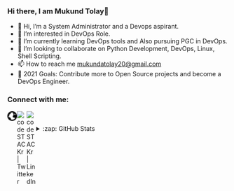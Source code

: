 
### Hi there, I am Mukund Tolay👋

- 👋 Hi, I’m a System Administrator and a Devops aspirant.
- 👀 I’m interested in DevOps Role.
- 🌱 I’m currently learning DevOps tools and Also pursuing PGC in DevOps.
- 💞️ I’m looking to collaborate on Python Development, DevOps, Linux, Shell Scripting.
- 📫 How to reach me mukundatolay20@gmail.com
- 🥅 2021 Goals: Contribute more to Open Source projects and become a DevOps Engineer.


### Connect with me:

[<img align="left" alt="codeSTACKr.com" width="22px" src="https://raw.githubusercontent.com/iconic/open-iconic/master/svg/globe.svg" />][website]
[<img align="left" alt="codeSTACKr | Twitter" width="22px" src="https://cdn.jsdelivr.net/npm/simple-icons@v3/icons/twitter.svg" />][twitter]
[<img align="left" alt="codeSTACKr | LinkedIn" width="22px" src="https://cdn.jsdelivr.net/npm/simple-icons@v3/icons/linkedin.svg" />][linkedin]
<br />

<details>
  <summary>:zap: GitHub Stats</summary>

  <img align="left" alt="Mukund's GitHub Stats" src="https://github-readme-stats.codestackr.vercel.app/api?username=mukund20&show_icons=true&hide_border=true" />

</details>

[website]: https://github.com/mukund20
[twitter]: https://twitter.com/mukundtolay 
[linkedin]: https://www.linkedin.com/in/mukund-tolay-2b78a1aa/
